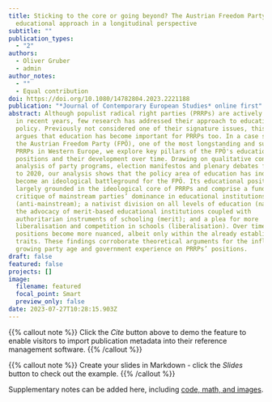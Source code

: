 ```yaml
---
title: Sticking to the core or going beyond? The Austrian Freedom Party ́s
  educational approach in a longitudinal perspective
subtitle: ""
publication_types:
  - "2"
authors:
  - Oliver Gruber
  - admin
author_notes:
  - ""
  - Equal contribution
doi: https://doi.org/10.1080/14782804.2023.2221188
publication: "*Journal of Contemporary European Studies* online first"
abstract: Although populist radical right parties (PRRPs) are actively studied
  in recent years, few research has addressed their approach to education
  policy. Previously not considered one of their signature issues, this paper
  argues that education has become important for PRRPs too. In a case study of
  the Austrian Freedom Party (FPÖ), one of the most longstanding and successful
  PRRPs in Western Europe, we explore key pillars of the FPÖ's educational
  positions and their development over time. Drawing on qualitative content
  analysis of party programs, election manifestos and plenary debates from 1990
  to 2020, our analysis shows that the policy area of education has indeed
  become an ideological battleground for the FPÖ. Its educational positions are
  largely grounded in the ideological core of PRRPs and comprise a fundamental
  critique of mainstream parties’ dominance in educational institutions
  (anti-mainstream); a nativist division on all levels of education (nativism);
  the advocacy of merit-based educational institutions coupled with
  authoritarian instruments of schooling (merit); and a plea for more
  liberalisation and competition in schools (liberalisation). Over time,
  positions become more nuanced, albeit only within the already established
  traits. These findings corroborate theoretical arguments for the influence of
  growing party age and government experience on PRRPs’ positions.
draft: false
featured: false
projects: []
image:
  filename: featured
  focal_point: Smart
  preview_only: false
date: 2023-07-27T10:28:15.903Z
---
```

{{% callout note %}}
Click the *Cite* button above to demo the feature to enable visitors to import publication metadata into their reference management software.
{{% /callout %}}

{{% callout note %}}
Create your slides in Markdown - click the *Slides* button to check out the example.
{{% /callout %}}

Supplementary notes can be added here, including [code, math, and images](https://wowchemy.com/docs/writing-markdown-latex/).